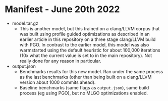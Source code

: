 # Manifest - June 20th 2022

* model.tar.gz
    * This is another model, but this trained on a clang/LLVM corpus that was
    built using profile guided optimizations as described in an earlier
    article in this repository on a three stage clang/LLVM build with PGO.
    In contrast to the earlier model, this model was also warmstarted using
    the default heuristic for about 100,000 iterations (10x what the current
    value is set to in the main repository). Not really done for any reason
    in particular.
* output.json
    * Benchmarks results for this new model. Ran under the same process as the
    last benchmarks (other than being built on a clang/LLVM version about 1000
    commits ahead).
    * Baseline benchmarks (same flags as `output.json`), same build process (eg
    using PGO), but no MLGO optimizations enabled.